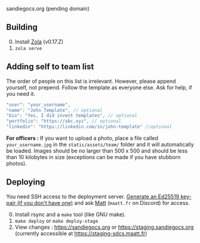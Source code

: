 sandiegocs.org (pending domain)

## Building

0. Install [Zola](https://www.getzola.org) (v0.17.Z)
1. `zola serve`

## Adding self to team list
The order of people on this list is irrelevant. However, please append yourself, not prepend. Follow the template as everyone else. Ask for help, if you need it.

```js
"user": "your_username",
"name": "John Template", // optional
"bio": "Yes, I did invent templates", // optional
"portfolio": "https://abc.xyz", // optional
"linkedin": "https://linkedin.com/in/john-template" //optional
```

**For officers :** If you want to upload a photo, place a file called `your_username.jpg` in the `static/assets/team/` folder and it will automatically be loaded. Images should be no larger than 500 x 500 and should be less than 10 kilobytes in size (exceptions can be made if you have stubborn photos). 

## Deploying
You need SSH access to the deployment server. [Generate an Ed25519 key-pair (if you don't have one)](https://docs.github.com/en/authentication/connecting-to-github-with-ssh/generating-a-new-ssh-key-and-adding-it-to-the-ssh-agent) and ask [Matt](https://maatt.fr/contact) (`maatt.fr` on Discord) for access.

0. Install rsync and a `make` tool (like GNU make).
1. `make deploy` or `make deploy-stage`
2. View changes : https://sandiegocs.org or https://staging.sandiegocs.org (currently accessible at https://staging-sdcs.maatt.fr)
